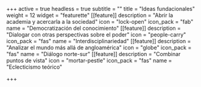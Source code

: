 +++
active = true
headless = true
subtitle = ""
title = "Ideas fundacionales"
weight = 12
widget = "featurette"
[[feature]]
description = "Abrir la academia y acercarla a la sociedad"
icon = "lock-open"
icon_pack = "fab"
name = "Democratización del conocimiento"
[[feature]]
description = "Dialogar con otras perspectivas sobre el poder"
icon = "people-carry"
icon_pack = "fas"
name = "Interdisciplinariedad"
[[feature]]
description = "Analizar el mundo más allá de angloamérica"
icon = "globe"
icon_pack = "fas"
name = "Diálogo norte-sur"
[[feature]]
description = "Combinar puntos de vista"
icon = "mortar-pestle"
icon_pack = "fas"
name = "Eclecticismo teórico"

+++
